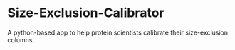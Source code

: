 # Size-Exclusion-Calibrator
A python-based app to help protein scientists calibrate their size-exclusion columns. 

